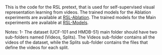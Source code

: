 This is the code for the RSL pretext, that is used for self-supervised visual representation learning from videos.
The trained models for the Ablation experiments are available at [RSL-Ablation](https://drive.google.com/drive/folders/1_7uOuHol2psBiaaSOuOKKFtReTUg-BCk?usp=drive_link).
The trained models for the Main experiments are available at [RSL-Models](https://drive.google.com/drive/folders/1-YgWMN-sqwYQuWI7FD1NZKA04Ep9xOus?usp=drive_link).

Notes:
1- The dataset (UCF-101 and HMDB-51) main folder should have two sub-folders named (Videos, Splits). The Videos sub-folder contains all the videos of the dataset, while the Splits sub-folder contains the files that define the videos for each split.
